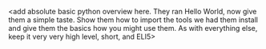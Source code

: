 <add absolute basic python overview here. They ran Hello World, now give them a simple taste. Show them how to import the tools we had them install and give them the basics how you might use them. As with everything else, keep it very very high level, short, and ELI5>
